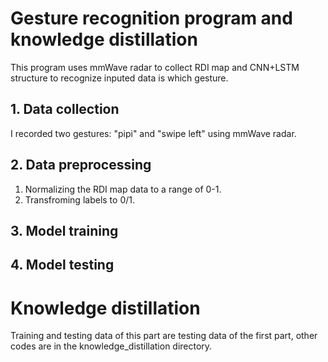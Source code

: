 # Gesture recognition program and knowledge distillation
This program uses mmWave radar to collect RDI map and CNN+LSTM structure to recognize inputed data is which gesture.
## 1. Data collection
I recorded two gestures: "pipi" and "swipe left" using mmWave radar.
## 2. Data preprocessing
1. Normalizing the RDI map data to a range of 0-1. 
2. Transfroming labels to 0/1.

## 3. Model training

## 4. Model testing

# Knowledge distillation
Training and testing data of this part are testing data of the first part, other codes are in the knowledge_distillation directory.